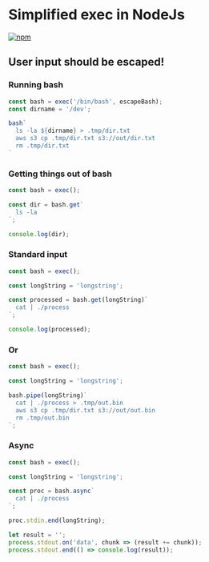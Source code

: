 # Simplified exec in NodeJs

[![npm](https://img.shields.io/npm/v/@artit91/exec.svg)](https://www.npmjs.com/package/@artit91/exec)

## User input should be escaped!

### Running bash

```JavaScript
const bash = exec('/bin/bash', escapeBash);
const dirname = '/dev';

bash`
  ls -la ${dirname} > .tmp/dir.txt
  aws s3 cp .tmp/dir.txt s3://out/dir.txt
  rm .tmp/dir.txt
`
```

### Getting things out of bash

```JavaScript
const bash = exec();

const dir = bash.get`
  ls -la
`;

console.log(dir);
```

### Standard input

```JavaScript
const bash = exec();

const longString = 'longstring';

const processed = bash.get(longString)`
  cat | ./process
`;

console.log(processed);
```

### Or

```JavaScript
const bash = exec();

const longString = 'longstring';

bash.pipe(longString)`
  cat | ./process > .tmp/out.bin
  aws s3 cp .tmp/dir.txt s3://out/out.bin
  rm .tmp/out.bin
`;
```

### Async

```JavaScript
const bash = exec();

const longString = 'longstring';

const proc = bash.async`
  cat | ./process
`;

proc.stdin.end(longString);

let result = '';
process.stdout.on('data', chunk => (result += chunk));
process.stdout.end(() => console.log(result));
```

